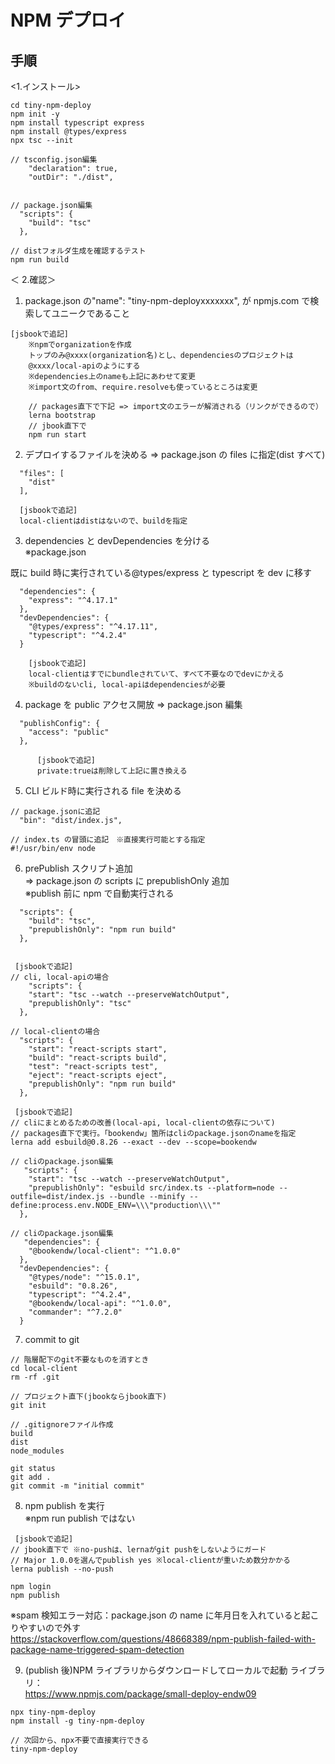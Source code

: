 # NPM デプロイ

## 手順

<1.インストール>

```
cd tiny-npm-deploy
npm init -y
npm install typescript express
npm install @types/express
npx tsc --init

// tsconfig.json編集
    "declaration": true,
    "outDir": "./dist",


// package.json編集
  "scripts": {
    "build": "tsc"
  },

// distフォルダ生成を確認するテスト
npm run build

```

＜ 2.確認＞

1. package.json の"name": "tiny-npm-deployxxxxxxx",
   が npmjs.com で検索してユニークであること

```
[jsbookで追記]
    ※npmでorganizationを作成
    トップのみ@xxxx(organization名)とし、dependenciesのプロジェクトは
    @xxxx/local-apiのようにする
    ※dependencies上のnameも上記にあわせて変更
    ※import文のfrom、require.resolveも使っているところは変更
    
    // packages直下で下記 => import文のエラーが解消される（リンクができるので）
    lerna bootstrap
    // jbook直下で
    npm run start
```

2. デプロイするファイルを決める => package.json の files に指定(dist すべて)

```
  "files": [
    "dist"
  ],
  
  [jsbookで追記]
  local-clientはdistはないので、buildを指定
```

3. dependencies と devDependencies を分ける<br>
   ※package.json

既に build 時に実行されている@types/express と typescript を dev に移す

```
  "dependencies": {
    "express": "^4.17.1"
  },
  "devDependencies": {
    "@types/express": "^4.17.11",
    "typescript": "^4.2.4"
  }
  
    [jsbookで追記]
    local-clientはすでにbundleされていて、すべて不要なのでdevにかえる
    ※buildのないcli, local-apiはdependenciesが必要
```

4. package を public アクセス開放 => package.json 編集

```
  "publishConfig": {
    "access": "public"
  },
  
      [jsbookで追記]
      private:trueは削除して上記に置き換える
```

5. CLI ビルド時に実行される file を決める <br>

```
// package.jsonに追記
  "bin": "dist/index.js",

// index.ts の冒頭に追記　※直接実行可能とする指定
#!/usr/bin/env node
```

6. prePublish スクリプト追加 <br>
   => package.json の scripts に prepublishOnly 追加 <br>
   ※publish 前に npm で自動実行される <br>

```
  "scripts": {
    "build": "tsc",
    "prepublishOnly": "npm run build"
  },
  
  
 [jsbookで追記]
// cli, local-apiの場合
    "scripts": {
    "start": "tsc --watch --preserveWatchOutput",
    "prepublishOnly": "tsc"    
  },
  
// local-clientの場合
  "scripts": {
    "start": "react-scripts start",
    "build": "react-scripts build",
    "test": "react-scripts test",
    "eject": "react-scripts eject",
    "prepublishOnly": "npm run build"
  },
```

```
 [jsbookで追記]
// cliにまとめるための改善(local-api, local-clientの依存について)
// packages直下で実行。「bookendw」箇所はcliのpackage.jsonのnameを指定
lerna add esbuild@0.8.26 --exact --dev --scope=bookendw
 
// cliのpackage.json編集
   "scripts": {
    "start": "tsc --watch --preserveWatchOutput",
    "prepublishOnly": "esbuild src/index.ts --platform=node --outfile=dist/index.js --bundle --minify --define:process.env.NODE_ENV=\\\"production\\\""
  },
  
// cliのpackage.json編集
   "dependencies": {
    "@bookendw/local-client": "^1.0.0"
  },
  "devDependencies": {
    "@types/node": "^15.0.1",
    "esbuild": "0.8.26",
    "typescript": "^4.2.4",
    "@bookendw/local-api": "^1.0.0",
    "commander": "^7.2.0"
  }
```

7. commit to git

```
// 階層配下のgit不要なものを消すとき
cd local-client
rm -rf .git

// プロジェクト直下(jbookならjbook直下)
git init

// .gitignoreファイル作成
build
dist
node_modules

git status
git add .
git commit -m "initial commit"

```

8. npm publish を実行 <br>
   ※npm run publish ではない <br>

```
 [jsbookで追記]
// jbook直下で ※no-pushは、lernaがgit pushをしないようにガード
// Major 1.0.0を選んでpublish yes ※local-clientが重いため数分かかる
lerna publish --no-push
```

```
npm login
npm publish
```

※spam 検知エラー対応：package.json の name に年月日を入れていると起こりやすいので外す <br>
https://stackoverflow.com/questions/48668389/npm-publish-failed-with-package-name-triggered-spam-detection <br>


9. (publish 後)NPM ライブラリからダウンロードしてローカルで起動
   ライブラリ：<br>
   https://www.npmjs.com/package/small-deploy-endw09 <br>

```
npx tiny-npm-deploy
npm install -g tiny-npm-deploy

// 次回から、npx不要で直接実行できる
tiny-npm-deploy
```

